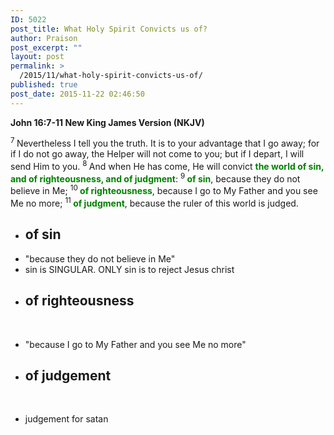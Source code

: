 ```yaml
---
ID: 5022
post_title: What Holy Spirit Convicts us of?
author: Praison
post_excerpt: ""
layout: post
permalink: >
  /2015/11/what-holy-spirit-convicts-us-of/
published: true
post_date: 2015-11-22 02:46:50
---
```

<p class="passage-display"><strong><span class="passage-display-bcv">John 16:7-11
</span><span class="passage-display-version">New King James Version (NKJV)</span></strong></p>
<span id="en-NKJV-26734" class="text John-16-7"><sup class="versenum">7 </sup><span class="woj">Nevertheless I tell you the truth. It is to your advantage that I go away; for if I do not go away, the Helper will not come to you; but if I depart, I will send Him to you.</span> </span><span id="en-NKJV-26735" class="text John-16-8"><sup class="versenum">8 </sup><span class="woj">And when He has come, He will convict <span style="color: #008000;"><strong>the world of sin, and of righteousness, and of judgment</strong></span>:</span> </span><span id="en-NKJV-26736" class="text John-16-9"><sup class="versenum">9 </sup><span class="woj"><span style="color: #008000;"><strong>of sin</strong></span>, because they do not believe in Me;</span> </span><span id="en-NKJV-26737" class="text John-16-10"><sup class="versenum">10 </sup><span class="woj"><span style="color: #008000;"><strong>of righteousness</strong></span>, because I go to My Father and you see Me no more;</span> </span><span id="en-NKJV-26738" class="text John-16-11"><sup class="versenum">11 </sup><span class="woj"><strong><span style="color: #008000;">of judgment</span></strong>, because the ruler of this world is judged.</span></span>
<ul>
	<li>
<h2><strong>of sin</strong></h2>
</li>
	<li>"because they do not believe in Me"</li>
	<li>sin is SINGULAR. ONLY sin is to reject Jesus christ</li>
	<li>
<h2><strong>of righteousness</strong></h2>
</li>
</ul>
&nbsp;
<ul>
	<li>"because I go to My Father and you see Me no more"</li>
</ul>
<ul>
	<li>
<h2><strong>of judgement</strong></h2>
</li>
</ul>
&nbsp;
<ul>
	<li>judgement for satan</li>
</ul>
&nbsp;